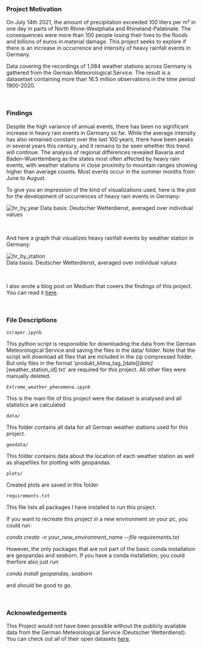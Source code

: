 ### Project Motivation 

On July 14th 2021, the amount of precipitation exceeded 100 liters per m² in one day in parts of North Rhine-Westphalia and Rhineland-Palatinate. 
The consequences were more than 100 people losing their lives to the floods and billions of euros in material damage. This project seeks to explore if there is 
an increase in occurrence and intensity of heavy rainfall events in Germany. 

Data covering the recordings of 1,084 weather stations across Germany is gathered
from the German Meteorological Service. The result is a datasetset containing more than 16.5 million observations in the time period 1900-2020. 

<br/>

### Findings

Despite the high variance of annual events, there has been no significant increase in heavy rain events in Germany so far. 
While the average intensity has also remained constant over the last 100 years, 
there have been peaks in several years this century, and it remains to be seen whether 
this trend will continue.
The analysis of regional differences revealed Bavaria and Baden-Wuerttemberg as the states most often affected by heavy rain events, 
with weather stations in close proximity to mountain ranges showing higher than average counts. Most events occur in the summer months from June to August.

To give you an impression of the kind of visualizations used, here is the plot for the development of occurrences of heavy rain events in Germany:

![hr_by_year](https://user-images.githubusercontent.com/43187331/127239288-6ce04a1e-4742-4418-94c4-518be3736f92.jpg)
Data basis: Deutscher Wetterdienst, averaged over individual values

<br/>

And here a graph that visualizes heavy rainfall events by weather station in Germany:

![hr_by_station](https://user-images.githubusercontent.com/43187331/127239317-8de9d6ae-3e00-4f76-b24b-225e60940fff.jpg) <br/>
Data basis: Deutscher Wetterdienst, averaged over individual values

<br/>

I also wrote a blog post on Medium that covers the findings of this project. You can read it [here](https://medium.com/@janikvalentin1/are-heavy-rainfall-events-increasing-in-frequency-in-germany-2129b5d9d448).  

<br/>

### File Descriptions

``scraper.ipynb`` 

This python script is responsible for downloading the data from the German Meteorological Service and saving the files in the data/ folder. 
Note that the script will download all files that are included in the zip compressed folder. But only files in the format 'produkt_klima_tag_[date]_[date]_[weather_station_id].txt'
are required for this project. All other files were manually deleted. 

``Extreme_weather_phenomena.ipynb``

This is the main file of this project were the dataset is analysed and all statistics are calculated

``data/`` 

This folder contains all data for all German weather stations used for this project.

``geodata/`` 

This folder contains data about the location of each weather station as well as shapefiles for plotting with geopandas.

``plots/`` 

Created plots are saved in this folder

``requirements.txt``

This file lists all packages I have installed to run this project.

If you want to recreate this project in a new environment on your pc, you could run:

*conda create -n your_new_environment_name --file requirements.txt*

However, the only packages that are not part of the basic conda installation are geopandas and seaborn. If you have a conda installation, you could therfore also just run

*conda install geopandas, seaborn*

and should be good to go. 

<br/>

### Acknowledgements

This Project would not have been possible without the publicly available data from the German Meteorological Service (Deutscher Wetterdienst). You can check out all of their open datasets [here](https://cdc.dwd.de/portal/).
